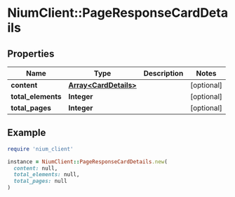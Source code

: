 # NiumClient::PageResponseCardDetails

## Properties

| Name | Type | Description | Notes |
| ---- | ---- | ----------- | ----- |
| **content** | [**Array&lt;CardDetails&gt;**](CardDetails.md) |  | [optional] |
| **total_elements** | **Integer** |  | [optional] |
| **total_pages** | **Integer** |  | [optional] |

## Example

```ruby
require 'nium_client'

instance = NiumClient::PageResponseCardDetails.new(
  content: null,
  total_elements: null,
  total_pages: null
)
```

